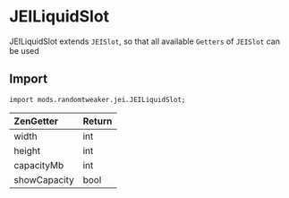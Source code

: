 # JEILiquidSlot

JEILiquidSlot extends `JEISlot`, so that all available `Getters` of `JEISlot` can be used

## Import

~~~zenscript
import mods.randomtweaker.jei.JEILiquidSlot;
~~~

| ZenGetter  | Return |
| :----------- | :------ |
| width        | int     |
| height       | int     |
| capacityMb   | int     |
| showCapacity | bool    |